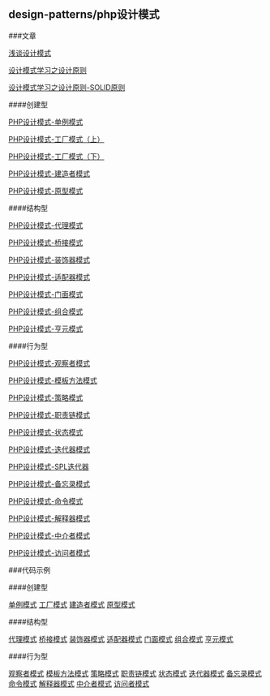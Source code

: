 ## design-patterns/php设计模式

###文章

[浅谈设计模式](https://www.yangpanyao.com/archives/126.html "浅谈设计模式")

[设计模式学习之设计原则](https://www.yangpanyao.com/archives/135.html "设计模式学习之设计原则")

[设计模式学习之设计原则-SOLID原则](https://www.yangpanyao.com/archives/138.html "设计模式学习之设计原则-SOLID原则")

####创建型

[PHP设计模式-单例模式](https://www.yangpanyao.com/archives/149.html "PHP设计模式-单例模式")

[PHP设计模式-工厂模式（上）](https://www.yangpanyao.com/archives/159.html "PHP设计模式-工厂模式（上）")

[PHP设计模式-工厂模式（下）](https://www.yangpanyao.com/archives/168.html "PHP设计模式-工厂模式（下）")

[PHP设计模式-建造者模式](https://www.yangpanyao.com/archives/179.html "PHP设计模式-建造者模式")

[PHP设计模式-原型模式](https://www.yangpanyao.com/archives/208.html "PHP设计模式-原型模式")

####结构型

[PHP设计模式-代理模式](https://www.yangpanyao.com/archives/217.html "PHP设计模式-代理模式")

[PHP设计模式-桥接模式](https://www.yangpanyao.com/archives/224.html "PHP设计模式-桥接模式")

[PHP设计模式-装饰器模式](https://www.yangpanyao.com/archives/228.html "PHP设计模式-装饰器模式")

[PHP设计模式-适配器模式](https://www.yangpanyao.com/archives/242.html "PHP设计模式-适配器模式")

[PHP设计模式-门面模式](https://www.yangpanyao.com/archives/250.html "PHP设计模式-门面模式")

[PHP设计模式-组合模式](https://www.yangpanyao.com/archives/261.html "PHP设计模式-组合模式")

[PHP设计模式-亨元模式](https://www.yangpanyao.com/archives/267.html "PHP设计模式-亨元模式")

####行为型

[PHP设计模式-观察者模式](https://www.yangpanyao.com/archives/279.html "PHP设计模式-观察者模式")

[PHP设计模式-模板方法模式](https://www.yangpanyao.com/archives/282.html "PHP设计模式-模板方法模式")

[PHP设计模式-策略模式](https://www.yangpanyao.com/archives/292.html "PHP设计模式-策略模式")

[PHP设计模式-职责链模式](https://www.yangpanyao.com/archives/299.html "PHP设计模式-职责链模式")

[PHP设计模式-状态模式](https://www.yangpanyao.com/archives/306.html "PHP设计模式-状态模式")

[PHP设计模式-迭代器模式](https://www.yangpanyao.com/archives/316.html "PHP设计模式-迭代器模式")

[PHP设计模式-SPL迭代器](https://www.yangpanyao.com/archives/321.html "PHP设计模式-SPL迭代器")

[PHP设计模式-备忘录模式](https://www.yangpanyao.com/archives/334.html "PHP设计模式-备忘录模式")

[PHP设计模式-命令模式](https://www.yangpanyao.com/archives/338.html "PHP设计模式-命令模式")

[PHP设计模式-解释器模式](https://www.yangpanyao.com/archives/340.html "PHP设计模式-解释器模式")

[PHP设计模式-中介者模式](https://www.yangpanyao.com/archives/346.html "PHP设计模式-中介者模式")

[PHP设计模式-访问者模式](https://www.yangpanyao.com/archives/351.html "PHP设计模式-访问者模式")

###代码示例

####创建型

[单例模式](https://github.com/yangpanyao/design-patterns/tree/master/Singleton "单例模式")
[工厂模式](https://github.com/yangpanyao/design-patterns/tree/master/Factory "工厂模式")
[建造者模式](https://github.com/yangpanyao/design-patterns/tree/master/Builder "建造者模式")
[原型模式](https://github.com/yangpanyao/design-patterns/tree/master/Prototype "原型模式")

####结构型

[代理模式](https://github.com/yangpanyao/design-patterns/tree/master/Proxy "代理模式")
[桥接模式](https://github.com/yangpanyao/design-patterns/tree/master/Bridge "桥接模式")
[装饰器模式](https://github.com/yangpanyao/design-patterns/tree/master/Decorator "装饰器模式")
[适配器模式](https://github.com/yangpanyao/design-patterns/tree/master/Adapter "适配器模式")
[门面模式](https://github.com/yangpanyao/design-patterns/tree/master/Facade "门面模式")
[组合模式](https://github.com/yangpanyao/design-patterns/tree/master/Composite "组合模式")
[亨元模式](https://github.com/yangpanyao/design-patterns/tree/master/Flyweight "亨元模式")

####行为型

[观察者模式](https://github.com/yangpanyao/design-patterns/tree/master/Observer "观察者模式")
[模板方法模式](https://github.com/yangpanyao/design-patterns/tree/master/TemplateMethod "模板方法模式")
[策略模式](https://github.com/yangpanyao/design-patterns/tree/master/Strategy "策略模式")
[职责链模式](https://github.com/yangpanyao/design-patterns/tree/master/ChainOfResponsibility "职责链模式")
[状态模式](https://github.com/yangpanyao/design-patterns/tree/master/State "状态模式")
[迭代器模式](https://github.com/yangpanyao/design-patterns/tree/master/Iterator "迭代器模式")
[备忘录模式](https://github.com/yangpanyao/design-patterns/tree/master/Memento "备忘录模式")
[命令模式](https://github.com/yangpanyao/design-patterns/tree/master/Command "命令模式")
[解释器模式](https://github.com/yangpanyao/design-patterns/tree/master/Interpreter "解释器模式")
[中介者模式](https://github.com/yangpanyao/design-patterns/tree/master/Mediator "中介者模式")
[访问者模式](https://github.com/yangpanyao/design-patterns/tree/master/Visitor "访问者模式")



